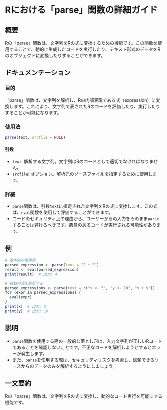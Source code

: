 <!--
Meta Description: # Rにおける「parse」関数の詳細ガイド ## 概要 Rの「parse」関数は、文字列をRの式に変換するための機能です。この関数を使用することで、動的に生成したコードを実行したり、テキスト形式のデータをRのオブジェクトに変換したりすることができます。 ## ドキュメンテーション ### 目的 「...
Meta Keywords: parse, text, 関数は, eval, print
-->

# Rにおける「parse」関数の詳細ガイド

## 概要
Rの「parse」関数は、文字列をRの式に変換するための機能です。この関数を使用することで、動的に生成したコードを実行したり、テキスト形式のデータをRのオブジェクトに変換したりすることができます。

## ドキュメンテーション
### 目的
「parse」関数は、文字列を解析し、Rの内部表現である式（expression）に変換します。これにより、文字列で表されたRのコードを評価したり、実行したりすることが可能になります。

### 使用法
```R
parse(text, srcfile = NULL)
```

#### 引数
- `text`: 解析する文字列。文字列はRのコードとして適切でなければなりません。
- `srcfile`: オプション。解析元のソースファイルを指定するために使用します。

### 詳細
- `parse`関数は、引数`text`に指定された文字列をRの式に変換します。この式は、`eval`関数を使用して評価することができます。
- コードのセキュリティ上の理由から、ユーザーからの入力をそのまま`parse`することは避けるべきです。悪意のあるコードが実行される可能性があります。

## 例
```R
# 基本的な使用例
parsed_expression <- parse(text = "2 + 2")
result <- eval(parsed_expression)
print(result)  # 出力: 4

# 複数の式を解析する
parsed_expressions <- parse(text = c("x <- 5", "y <- 10", "x + y"))
for (expr in parsed_expressions) {
  eval(expr)
}
print(x)  # 出力: 5
print(y)  # 出力: 10
```

## 説明
- `parse`関数を使用する際の一般的な落とし穴は、入力文字列が正しいRコードであることを確認しないことです。不正なコードを解析しようとするとエラーが発生します。
- また、`parse`を使用する際は、セキュリティリスクを考慮し、信頼できるソースからのデータのみを解析するようにしましょう。

## 一文要約
Rの「parse」関数は、文字列をRの式に変換し、動的なコード実行を可能にする機能です。